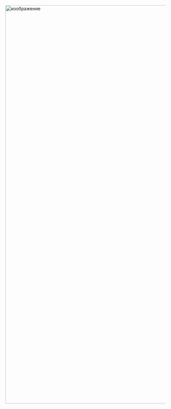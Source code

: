 
<img width="1253" alt="изображение" src="https://github.com/user-attachments/assets/ede91d26-ea8d-4c04-9e00-826042a1b331">
